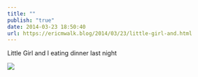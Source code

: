 ```yaml
---
title: ""
publish: "true"
date: 2014-03-23 18:50:40
url: https://ericmwalk.blog/2014/03/23/little-girl-and.html
---
```


Little Girl and I eating dinner last night

![](https://ericmwalk.blog/uploads/2022/38ba3842b6.jpg)